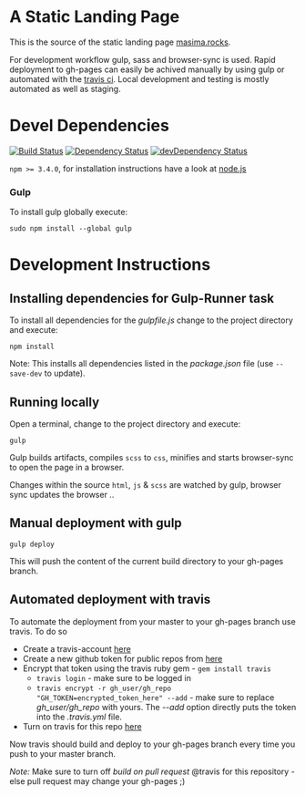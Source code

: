 # A Static Landing Page
This is the source of the static landing page [masima.rocks](http://masima.rocks).

For development workflow gulp, sass and browser-sync is used. Rapid deployment to gh-pages can easily be achived manually by using gulp or automated with the [travis ci](https://travis-ci.org). Local development and testing is mostly automated as well as staging.

# Devel Dependencies
[![Build Status](https://travis-ci.org/mxklb/masimapage.svg?branch=master)](https://travis-ci.org/mxklb/masimapage) [![Dependency Status](https://david-dm.org/mxklb/masimapage.svg)](https://david-dm.org/mxklb/masimapage) [![devDependency Status](https://david-dm.org/mxklb/masimapage/dev-status.svg)](https://david-dm.org/mxklb/masimapage#info=devDependencies)

`npm >= 3.4.0`, for installation instructions have a look at [node.js](https://nodejs.org/en/download/)

### Gulp

To install gulp globally execute: 
```
sudo npm install --global gulp
```

# Development Instructions

## Installing dependencies for Gulp-Runner task

To install all dependencies for the *gulpfile.js* change to the project directory and execute:
```
npm install
```

Note: This installs all dependencies listed in the *package.json* file (use `--save-dev` to update). 

## Running locally
Open a terminal, change to the project directory and execute:
```
gulp
```
Gulp builds artifacts, compiles `scss` to `css`, minifies and starts browser-sync to open the page in a browser. 

Changes within the source `html`, `js` & `scss` are watched by gulp, browser sync updates the browser ..

## Manual deployment with gulp
```
gulp deploy
```
This will push the content of the current build directory to your gh-pages branch. 

## Automated deployment with travis
To automate the deployment from your master to your gh-pages branch use travis. To do so 

- Create a travis-account [here](https://travis-ci.org)
- Create a new github token for public repos from [here](https://github.com/settings/tokens)
- Encrypt that token using the travis ruby gem - `gem install travis`
  - `travis login` - make sure to be logged in
  - `travis encrypt -r gh_user/gh_repo "GH_TOKEN=encrypted_token_here" --add` - make sure to replace *gh_user/gh_repo* with yours. The *--add* option directly puts the token into the *.travis.yml* file. 
- Turn on travis for this repo [here](https://travis-ci.org/profile)

Now travis should build and deploy to your gh-pages branch every time you push to your master branch.

*Note:* Make sure to turn off *build on pull request* @travis for this repository - else pull request may change your gh-pages ;)
